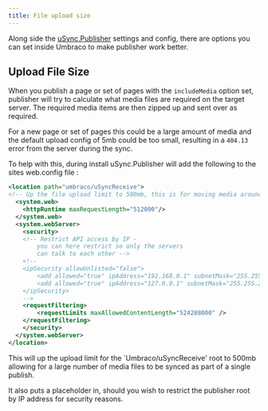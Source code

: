 ```yaml
---
title: File upload size 
---
```


Along side the [uSync.Publisher](../introduction/publisher) settings and config, there are options you can set inside Umbraco to make publisher work better. 

## Upload File Size 
When you publish a page or set of pages with the `includeMedia` option set, publisher will try to calculate what media files are required on the target server. The required media items are then zipped up and sent over as required. 

For a new page or set of pages this could be a large amount of media and the default upload config of 5mb could be too small, resulting in a `404.13` error from the server during the sync.

To help with this, during install uSync.Publisher will add the following to the sites web.config file :

```xml title="web.config"
<location path="umbraco/uSyncReceive">
<!-- Up the file upload limit to 500mb, this is for moving media around -->
  <system.web>
    <httpRuntime maxRequestLength="512000"/>
  </system.web>
  <system.webServer>
    <security>
    <!-- Restrict API access by IP - 
        you can here restrict so only the servers
        can talk to each other -->
    <!--
    <ipSecurity allowUnlisted="false">
        <add allowed="true" ipAddress="192.168.0.1" subnetMask="255.255.255.0" />
        <add allowed="true" ipAddress="127.0.0.1" subnetMask="255.255.255.0" />
    </ipSecurity>
    -->
    <requestFiltering>
        <requestLimits maxAllowedContentLength="524288000" />
    </requestFiltering>
    </security>
  </system.webServer>
</location>
```

This will up the upload limit for the `Umbraco/uSyncReceive' root to 500mb allowing for a large number of media files to be synced as part of a single publish. 

It also puts a placeholder in, should you wish to restrict the publisher root by IP address for security reasons.